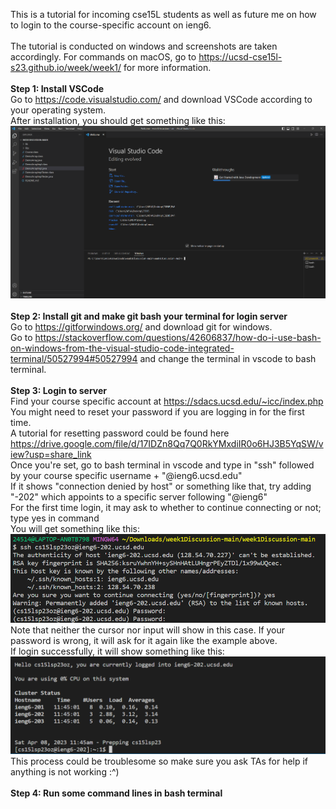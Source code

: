 This is a tutorial for incoming cse15L students as well as future me on how to login to the course-specific account on ieng6. <br/>
<br/>
The tutorial is conducted on windows and screenshots are taken accordingly. For commands on macOS, go to https://ucsd-cse15l-s23.github.io/week/week1/ for more information. <br/>
<br/>
__Step 1: Install VSCode__<br/>
Go to https://code.visualstudio.com/ and download VSCode according to your operating system.<br/>
After installation, you should get something like this: <br/>
![Image](vscode1.png) <br/>
<br/>
__Step 2: Install git and make git bash your terminal for login server__<br/>
Go to https://gitforwindows.org/ and download git for windows.<br/>
Go to https://stackoverflow.com/questions/42606837/how-do-i-use-bash-on-windows-from-the-visual-studio-code-integrated-terminal/50527994#50527994 and change the terminal in vscode to bash terminal.<br/>
<br/>
__Step 3: Login to server__<br/>
Find your course specific account at https://sdacs.ucsd.edu/~icc/index.php <br/>
You might need to reset your password if you are logging in for the first time. <br/>
A tutorial for resetting password could be found here https://drive.google.com/file/d/17IDZn8Qq7Q0RkYMxdiIR0o6HJ3B5YqSW/view?usp=share_link <br/>
Once you're set, go to bash terminal in vscode and type in "ssh" followed by your course specific username + "@ieng6.ucsd.edu" <br/>
If it shows "connection denied by host" or something like that, try adding "-202" which appoints to a specific server following "@ieng6" <br/>
For the first time login, it may ask to whether to continue connecting or not; type yes in command <br/>
You will get something like this: <br/>
![Image](vscode2.1.png) <br/>
Note that neither the cursor nor input will show in this case. If your password is wrong, it will ask for it again like the example above.<br/>
If login successfully, it will show something like this: <br/>
![Image](vscode2.2.png) <br/>
This process could be troublesome so make sure you ask TAs for help if anything is not working :^) <br/>
<br/>
__Step 4: Run some command lines in bash terminal__<br/>
